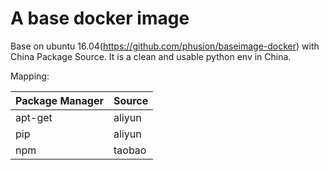# A base docker image

Base on ubuntu 16.04(https://github.com/phusion/baseimage-docker) with China Package Source.
It is a clean and usable python env in China.

Mapping:

|Package Manager| Source|
| --------   | ----- |
| apt-get | aliyun |
| pip | aliyun |
| npm | taobao |
